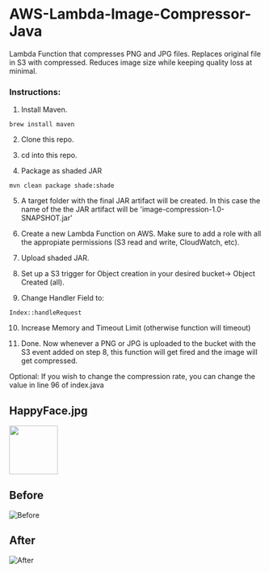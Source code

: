 # AWS-Lambda-Image-Compressor-Java
Lambda Function that compresses PNG and JPG files. Replaces original file in S3 with compressed.
Reduces image size while keeping quality loss at minimal.

### Instructions:
1) Install Maven.
```
brew install maven
```

2) Clone this repo.

3) cd into this repo.

4) Package as shaded JAR
```
mvn clean package shade:shade
```

5) A target folder with the final JAR artifact will be created.
In this case the name of the the JAR artifact will be 'image-compression-1.0-SNAPSHOT.jar'

6) Create a new Lambda Function on AWS. Make sure to add a role with all the appropiate permissions (S3 read and write, CloudWatch, etc).

7) Upload shaded JAR.

8) Set up a S3 trigger for Object creation in your desired bucket-> Object Created (all). 

9) Change Handler Field to:
```
Index::handleRequest
```

10) Increase Memory and Timeout Limit (otherwise function will timeout)

11) Done. Now whenever a PNG or JPG is uploaded to the bucket with the S3 event added on step 8, this function will get fired and the image will get compressed.

Optional:
If you wish to change the compression rate, you can change the value in line 96 of index.java

## HappyFace.jpg
<img src="https://i.imgur.com/zIJeBvK.jpg" width="96">

## Before
![Before](https://i.imgur.com/RyMGsVW.png)


## After
![After](https://i.imgur.com/OQnRCvs.png)
